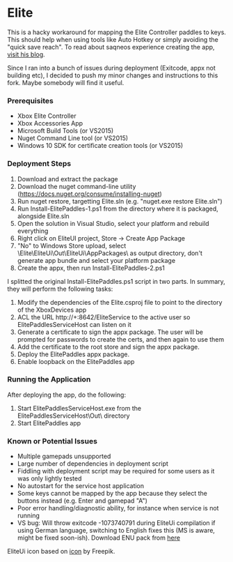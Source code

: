# Elite

This is a hacky workaround for mapping the Elite Controller paddles to keys. This should help when using tools like Auto Hotkey or simply avoiding the "quick save reach". To read about saqneos experience creating the app, [visit his blog](http://shawnquereshi.com/2016/02/binding-the-elite-controller-paddles-to-the-keyboard/).

Since I ran into a bunch of issues during deployment (Exitcode, appx not building etc), I decided to push my minor changes and instructions to this fork. Maybe somebody will find it useful.

### Prerequisites
* Xbox Elite Controller
* Xbox Accessories App
* Microsoft Build Tools (or VS2015)
* Nuget Command Line tool (or VS2015)
* Windows 10 SDK for certificate creation tools (or VS2015)

### Deployment Steps
1. Download and extract the package
2. Download the nuget command-line utility (https://docs.nuget.org/consume/installing-nuget)
3. Run nuget restore, targetting Elite.sln (e.g. "nuget.exe restore Elite.sln")
4. Run Install-ElitePaddles-1.ps1 from the directory where it is packaged, alongside Elite.sln
5. Open the solution in Visual Studio, select your platform and rebuild everything
6. Right click on EliteUI project, Store -> Create App Package
7. "No" to Windows Store upload, select \Elite\EliteUi\Out\EliteUi\AppPackages\ as output directory, don't generate app bundle and select your platform package
8. Create the appx, then run Install-ElitePaddles-2.ps1

I splitted the original Install-ElitePaddles.ps1 script in two parts. In summary, they will perform the following tasks:

1. Modify the dependencies of the Elite.csproj file to point to the directory of the XboxDevices app
2. ACL the URL http://+:8642/EliteService to the active user so ElitePaddlesServiceHost can listen on it
3. Generate a certificate to sign the appx package. The user will be prompted for passwords to create the certs, and then again to use them
4. Add the certificate to the root store and sign the appx package.
5. Deploy the ElitePaddles appx package.
6. Enable loopback on the ElitePaddles app

### Running the Application

After deploying the app, do the following:

1. Start ElitePaddlesServiceHost.exe from the ElitePaddlesServiceHost\Out\ directory
2. Start ElitePaddles app

### Known or Potential Issues
* Multiple gamepads unsupported
* Large number of dependencies in deployment script
* Fiddling with deployment script may be required for some users as it was only lightly tested
* No autostart for the service host application
* Some keys cannot be mapped by the app because they select the buttons instead (e.g. Enter and gamepad "A")
* Poor error handling/diagnostic ability, for instance when service is not running
* VS bug: Will throw exitcode -1073740791 during EliteUi compilation if using German language, switching to English fixes this (MS is aware, might be fixed soon-ish). Download ENU pack from [here](https://www.microsoft.com/en-US/download/details.aspx?id=48157)

EliteUi icon based on [icon](http://www.flaticon.com/free-icon/xbox-one-wireless-control_37649) by Freepik.